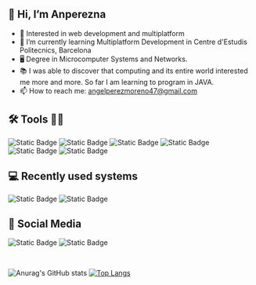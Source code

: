 ## 👋 Hi, I’m Anperezna
- 👀 Interested in web development and multiplatform
- 🌱 I’m currently learning Multiplatform Development in Centre d'Estudis Politecnics, Barcelona
- 🖥️ Degree in Microcomputer Systems and Networks.
- 📚 I was able to discover that computing and its entire world interested me more and more. So far I am learning to program in JAVA.
- 📫 How to reach me: angelperezmoreno47@gmail.com

## 🛠️ Tools 🧑‍💻
![Static Badge](https://img.shields.io/badge/HTML-orange?style=for-the-badge&logo=html5&logoSize=20%25)
![Static Badge](https://img.shields.io/badge/CSS-lightblue?style=for-the-badge&logo=css3&logoSize=20%25&color=blue)
![Static Badge](https://img.shields.io/badge/Java-lightyellow?style=for-the-badge&logoSize=20%25&color=%23fdfd96)
![Static Badge](https://img.shields.io/badge/Javascript-%23F7DF1E?style=for-the-badge&logo=JavaScript&logoColor=%23000000)
![Static Badge](https://img.shields.io/badge/mysql-%234479A1?style=for-the-badge&logo=mysql&logoColor=%23000000)
![Static Badge](https://img.shields.io/badge/git-%23F05032?style=for-the-badge&logo=git&logoColor=black)

## 💻 Recently used systems
![Static Badge](https://img.shields.io/badge/ubuntu-%23E95420?style=for-the-badge&logo=ubuntu&logoColor=%23000000)
![Static Badge](https://img.shields.io/badge/macos-%23000000?style=for-the-badge&logo=macos)

## 📲 Social Media
![Static Badge](https://img.shields.io/badge/github-%23181717?style=for-the-badge&logo=github&logoColor=%23ffffff)
![Static Badge](https://img.shields.io/badge/discord-%235865F2?style=for-the-badge&logo=discord&logoColor=%23ffffff)

<br>

![Anurag's GitHub stats](https://github-readme-stats.vercel.app/api?username=Anperezna&show_icons=true&theme=transparent)
[![Top Langs](https://github-readme-stats.vercel.app/api/top-langs/?username=Anperezna&layout=donut&show_icons=true&theme=transparent)](https://github.com/Anperezna?tab=repositories)



<!---
Anperezna/Anperezna is a ✨ special ✨ repository because its `README.md` (this file) appears on your GitHub profile.
You can click the Preview link to take a look at your changes.
--->
